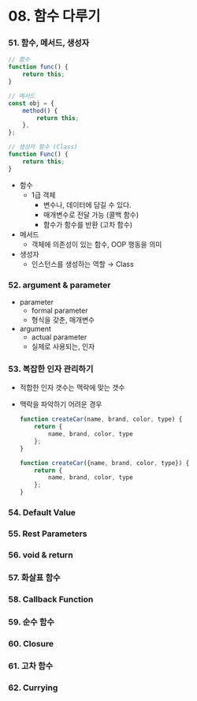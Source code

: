 # 08. 함수 다루기

### 51. 함수, 메서드, 생성자

```javascript
// 함수
function func() {
    return this;
}

// 메서드
const obj = {
    method() {
        return this;
    },
};

// 생성자 함수 (Class)
function Func() {
    return this;
}
```

- 함수
  - 1급 객체
    - 변수나, 데이터에 담길 수 있다.
    - 매개변수로 전달 가능 (콜백 함수)
    - 함수가 함수를 반환 (고차 함수)
- 메서드
  - 객체에 의존성이 있는 함수, OOP 행동을 의미
- 생성자
  - 인스턴스를 생성하는 역할 → Class

### 52. argument & parameter

- parameter
  - formal parameter
  - 형식을 갖춘, 매개변수
- argument
  - actual parameter
  - 실제로 사용되는, 인자



### 53. 복잡한 인자 관리하기

- 적합한 인자 갯수는 맥락에 맞는 갯수

- 맥락을 파악하기 어려운 경우

  ```javascript
  function createCar(name, brand, color, type) {
      return {
          name, brand, color, type
      };
  }
  
  function createCar({name, brand, color, type}) {
      return {
          name, brand, color, type
      };
  }
  ```

  

### 54. Default Value





### 55. Rest Parameters



### 56. void & return



### 57. 화살표 함수



### 58. Callback Function



### 59. 순수 함수



### 60. Closure



### 61. 고차 함수



### 62. Currying